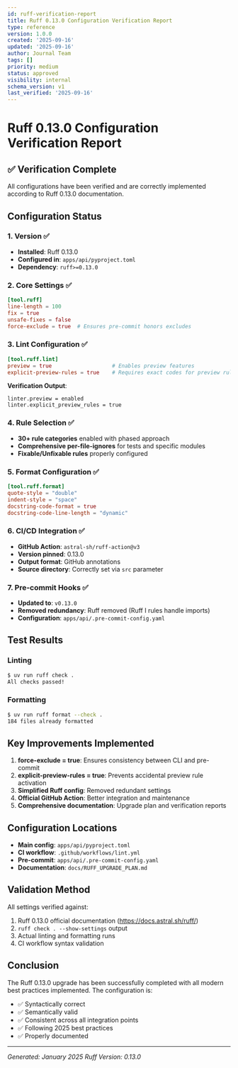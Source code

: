 ```yaml
---
id: ruff-verification-report
title: Ruff 0.13.0 Configuration Verification Report
type: reference
version: 1.0.0
created: '2025-09-16'
updated: '2025-09-16'
author: Journal Team
tags: []
priority: medium
status: approved
visibility: internal
schema_version: v1
last_verified: '2025-09-16'
---
```


# Ruff 0.13.0 Configuration Verification Report

## ✅ Verification Complete

All configurations have been verified and are correctly implemented according to Ruff 0.13.0 documentation.

## Configuration Status

### 1. Version ✅
- **Installed**: Ruff 0.13.0
- **Configured in**: `apps/api/pyproject.toml`
- **Dependency**: `ruff>=0.13.0`

### 2. Core Settings ✅
```toml
[tool.ruff]
line-length = 100
fix = true
unsafe-fixes = false
force-exclude = true  # Ensures pre-commit honors excludes
```

### 3. Lint Configuration ✅
```toml
[tool.ruff.lint]
preview = true                   # Enables preview features
explicit-preview-rules = true    # Requires exact codes for preview rules
```

**Verification Output**:
```
linter.preview = enabled
linter.explicit_preview_rules = true
```

### 4. Rule Selection ✅
- **30+ rule categories** enabled with phased approach
- **Comprehensive per-file-ignores** for tests and specific modules
- **Fixable/Unfixable rules** properly configured

### 5. Format Configuration ✅
```toml
[tool.ruff.format]
quote-style = "double"
indent-style = "space"
docstring-code-format = true
docstring-code-line-length = "dynamic"
```

### 6. CI/CD Integration ✅
- **GitHub Action**: `astral-sh/ruff-action@v3`
- **Version pinned**: 0.13.0
- **Output format**: GitHub annotations
- **Source directory**: Correctly set via `src` parameter

### 7. Pre-commit Hooks ✅
- **Updated to**: `v0.13.0`
- **Removed redundancy**: Ruff removed (Ruff I rules handle imports)
- **Configuration**: `apps/api/.pre-commit-config.yaml`

## Test Results

### Linting
```bash
$ uv run ruff check .
All checks passed!
```

### Formatting
```bash
$ uv run ruff format --check .
184 files already formatted
```

## Key Improvements Implemented

1. **force-exclude = true**: Ensures consistency between CLI and pre-commit
2. **explicit-preview-rules = true**: Prevents accidental preview rule activation
3. **Simplified Ruff config**: Removed redundant settings
4. **Official GitHub Action**: Better integration and maintenance
5. **Comprehensive documentation**: Upgrade plan and verification reports

## Configuration Locations

- **Main config**: `apps/api/pyproject.toml`
- **CI workflow**: `.github/workflows/lint.yml`
- **Pre-commit**: `apps/api/.pre-commit-config.yaml`
- **Documentation**: `docs/RUFF_UPGRADE_PLAN.md`

## Validation Method

All settings verified against:
1. Ruff 0.13.0 official documentation (https://docs.astral.sh/ruff/)
2. `ruff check . --show-settings` output
3. Actual linting and formatting runs
4. CI workflow syntax validation

## Conclusion

The Ruff 0.13.0 upgrade has been successfully completed with all modern best practices implemented. The configuration is:
- ✅ Syntactically correct
- ✅ Semantically valid
- ✅ Consistent across all integration points
- ✅ Following 2025 best practices
- ✅ Properly documented

---
*Generated: January 2025*
*Ruff Version: 0.13.0*